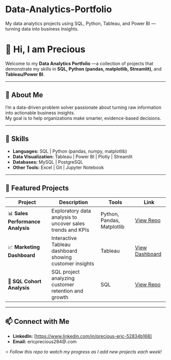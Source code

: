 # Data-Analytics-Portfolio
My data analytics projects using SQL, Python, Tableau, and Power BI — turning data into business insights.
# 👋 Hi, I am Precious
Welcome to my **Data Analytics Portfolio** —a collection of projects that demonstrate my skills in **SQL, Python (pandas, matplotlib, Streamlit)**, and **Tableau/Power BI**.

---

## 🧩 About Me
I’m a data-driven problem solver passionate about turning raw information into actionable business insights.  
My goal is to help organizations make smarter, evidence-based decisions.

---

## 🧠 Skills
- **Languages:** SQL | Python (pandas, numpy, matplotlib)  
- **Data Visualization:** Tableau | Power BI | Plotly | Streamlit  
- **Databases:** MySQL | PostgreSQL  
- **Other Tools:** Excel | Git | Jupyter Notebook  

---

## 📂 Featured Projects
| Project | Description | Tools | Link |
|----------|--------------|-------|------|
| 📊 **Sales Performance Analysis** | Exploratory data analysis to uncover sales trends and KPIs | Python, Pandas, Matplotlib | [View Repo](#) |
| 📈 **Marketing Dashboard** | Interactive Tableau dashboard showing customer insights | Tableau | [View Dashboard](#) |
| 🧮 **SQL Cohort Analysis** | SQL project analyzing customer retention and growth | SQL | [View Repo](#) |

---

## 📫 Connect with Me
- **LinkedIn:** [https://www.linkedin.com/in/precious-eric-52834b168]  
- **Email:** ericprecious284@.com  

⭐️ *Follow this repo to watch my progress as I add new projects each week!*
